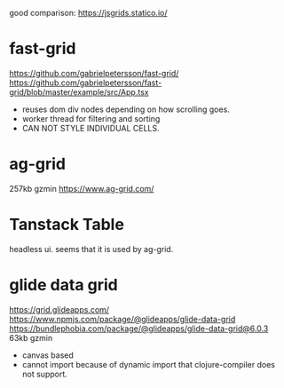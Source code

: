 
good comparison:
https://jsgrids.statico.io/


# fast-grid
https://github.com/gabrielpetersson/fast-grid/
https://github.com/gabrielpetersson/fast-grid/blob/master/example/src/App.tsx
- reuses dom div nodes depending on how scrolling goes.
- worker thread for filtering and sorting
- CAN NOT STYLE INDIVIDUAL CELLS.

# ag-grid
257kb gzmin
https://www.ag-grid.com/

# Tanstack Table
headless ui.
seems that it is used by ag-grid.


# glide data grid
https://grid.glideapps.com/
https://www.npmjs.com/package/@glideapps/glide-data-grid
https://bundlephobia.com/package/@glideapps/glide-data-grid@6.0.3
63kb gzmin
- canvas based
- cannot import because of dynamic import that clojure-compiler does not support.
